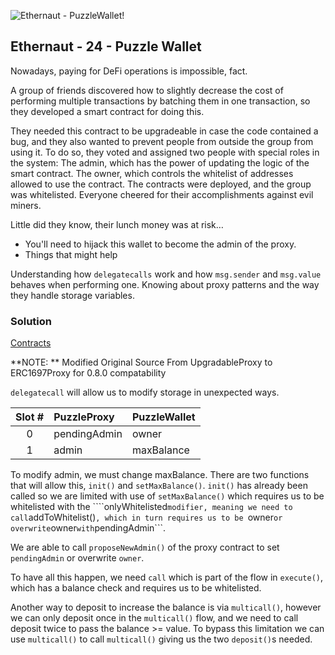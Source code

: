 ![Ethernaut - PuzzleWallet!](https://ethernaut.openzeppelin.com/imgs/BigLevel24.svg)

## Ethernaut - 24 - Puzzle Wallet

Nowadays, paying for DeFi operations is impossible, fact.

A group of friends discovered how to slightly decrease the cost of performing multiple transactions by batching them in one transaction, so they developed a smart contract for doing this.

They needed this contract to be upgradeable in case the code contained a bug, and they also wanted to prevent people from outside the group from using it. To do so, they voted and assigned two people with special roles in the system: The admin, which has the power of updating the logic of the smart contract. The owner, which controls the whitelist of addresses allowed to use the contract. The contracts were deployed, and the group was whitelisted. Everyone cheered for their accomplishments against evil miners.

Little did they know, their lunch money was at risk…

- You'll need to hijack this wallet to become the admin of the proxy.
- Things that might help

Understanding how ```delegatecalls``` work and how ```msg.sender``` and ```msg.value``` behaves when performing one.
Knowing about proxy patterns and the way they handle storage variables.

### Solution
[Contracts](./24-PuzzleWallet/)

**NOTE: **
Modified Original Source From UpgradableProxy to ERC1697Proxy for 0.8.0 compatability

```delegatecall``` will allow us to modify storage in unexpected ways.

| Slot # | PuzzleProxy | PuzzleWallet |
|:---:|:---|:---|
| 0 | pendingAdmin | owner |
| 1 | admin | maxBalance |

To modify admin, we must change maxBalance. There are two functions that will allow this, ```init()``` and ```setMaxBalance()```.
```init()``` has already been called so we are limited with use of ```setMaxBalance()``` which requires us to be whitelisted with the ````onlyWhitelisted``` modifier, meaning we need to call ```addToWhitelist()```, which in turn requires us to be ```owner``` or overwrite ```owner``` with ```pendingAdmin```.

We are able to call ```proposeNewAdmin()``` of the proxy contract to set ```pendingAdmin``` or overwrite ```owner```.

To have all this happen, we need ```call``` which is part of the flow in ```execute()```, which has a balance check and requires us to be whitelisted. 

Another way to deposit to increase the balance is via ```multicall()```, however we can only deposit once in the ```multicall()``` flow, and we need to call deposit twice to pass the balance >= value. To bypass this limitation we can use ```multicall()``` to call ```multicall()``` giving us the two ```deposit()```s needed.